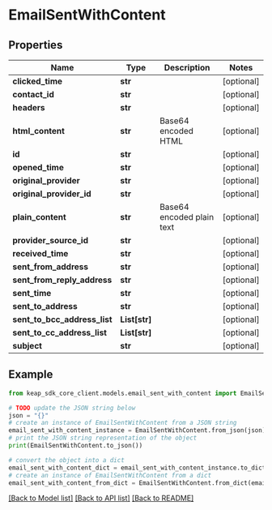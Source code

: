 # EmailSentWithContent


## Properties

Name | Type | Description | Notes
------------ | ------------- | ------------- | -------------
**clicked_time** | **str** |  | [optional] 
**contact_id** | **str** |  | [optional] 
**headers** | **str** |  | [optional] 
**html_content** | **str** | Base64 encoded HTML | [optional] 
**id** | **str** |  | [optional] 
**opened_time** | **str** |  | [optional] 
**original_provider** | **str** |  | [optional] 
**original_provider_id** | **str** |  | [optional] 
**plain_content** | **str** | Base64 encoded plain text | [optional] 
**provider_source_id** | **str** |  | [optional] 
**received_time** | **str** |  | [optional] 
**sent_from_address** | **str** |  | [optional] 
**sent_from_reply_address** | **str** |  | [optional] 
**sent_time** | **str** |  | [optional] 
**sent_to_address** | **str** |  | [optional] 
**sent_to_bcc_address_list** | **List[str]** |  | [optional] 
**sent_to_cc_address_list** | **List[str]** |  | [optional] 
**subject** | **str** |  | [optional] 

## Example

```python
from keap_sdk_core_client.models.email_sent_with_content import EmailSentWithContent

# TODO update the JSON string below
json = "{}"
# create an instance of EmailSentWithContent from a JSON string
email_sent_with_content_instance = EmailSentWithContent.from_json(json)
# print the JSON string representation of the object
print(EmailSentWithContent.to_json())

# convert the object into a dict
email_sent_with_content_dict = email_sent_with_content_instance.to_dict()
# create an instance of EmailSentWithContent from a dict
email_sent_with_content_from_dict = EmailSentWithContent.from_dict(email_sent_with_content_dict)
```
[[Back to Model list]](../README.md#documentation-for-models) [[Back to API list]](../README.md#documentation-for-api-endpoints) [[Back to README]](../README.md)


